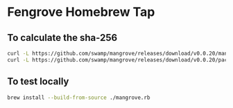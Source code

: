 # Fengrove Homebrew Tap

## To calculate the sha-256

```sh
curl -L https://github.com/swamp/mangrove/releases/download/v0.0.20/mangrove-darwin-x86_64.tar.gz | shasum -a 256
curl -L https://github.com/swamp/mangrove/releases/download/v0.0.20/packages.tar.gz | shasum -a 256
```

## To test locally

```sh
brew install --build-from-source ./mangrove.rb
```
